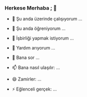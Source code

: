 ### Herkese Merhaba ; 👋


- 🔭 Şu anda üzerinde çalışıyorum ...


- 🌱 Şu anda öğreniyorum ... 


- 👯 İşbirliği yapmak istiyorum ... 


- 🤔 Yardım arıyorum ...


- 💬 Bana sor ... 


- 📫 Bana nasıl ulaşılır: ... 


- 😄 Zamirler: ... 


- ⚡ Eğlenceli gerçek: ... 


